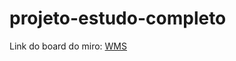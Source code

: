 # projeto-estudo-completo
Link do board do miro: [WMS](https://miro.com/app/board/uXjVIILyAEM=/?share_link_id=916146451000)
